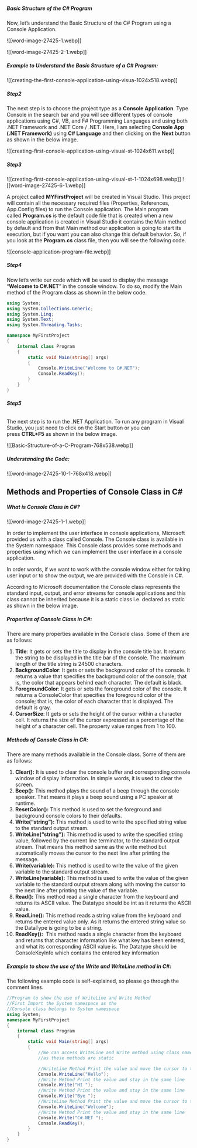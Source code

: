 

##### **Basic Structure of the C# Program**

Now, let’s understand the Basic Structure of the C# Program using a Console Application.


![[word-image-27425-1.webp]]


![[word-image-27425-2-1.webp]]


##### **Example to Understand the Basic Structure of a C# Program:**

![[creating-the-first-console-application-using-visua-1024x518.webp]]

##### **Step2**

The next step is to choose the project type as a **Console Application**. Type Console in the search bar and you will see different types of console applications using C#, VB, and F# Programming Languages and using both .NET Framework and .NET Core / .NET. Here, I am selecting **Console App (.NET Framework)** using **C# Language** and then clicking on the **Next** button as shown in the below image.

![[creating-first-console-application-using-visual-st-1024x611.webp]]

##### **Step3**

![[creating-first-console-application-using-visual-st-1-1024x698.webp]]
![[word-image-27425-6-1.webp]]

A project called **MYFirstProject** will be created in Visual Studio. This project will contain all the necessary required files (Properties, References, App.Config files) to run the Console application. The Main program called **Program.cs** is the default code file that is created when a new console application is created in Visual Studio it contains the Main method by default and from that Main method our application is going to start its execution, but if you want you can also change this default behavior. So, if you look at the **Program.cs** class file, then you will see the following code.


![[console-application-program-file.webp]]

##### **Step4**

Now let’s write our code which will be used to display the message “**Welcome to C#.NET**” in the console window. To do so, modify the Main method of the Program class as shown in the below code.

```c#
using System;
using System.Collections.Generic;
using System.Linq;
using System.Text;
using System.Threading.Tasks;

namespace MyFirstProject
{
    internal class Program
    {
        static void Main(string[] args)
        {
            Console.WriteLine("Welcome to C#.NET");
            Console.ReadKey();
        }
    }
} 

```


###### **Step5**

The next step is to run the .NET Application. To run any program in Visual Studio, you just need to click on the Start button or you can press **CTRL+F5** as shown in the below image.

![[Basic-Structure-of-a-C-Program-768x538.webp]]

##### **Understanding the Code:**

![[word-image-27425-10-1-768x418.webp]]



## **Methods and Properties of Console Class in C#**


##### **What is Console Class in C#?**

![[word-image-27425-1-1.webp]]

In order to implement the user interface in console applications, Microsoft provided us with a class called Console. The Console class is available in the System namespace. This Console class provides some methods and properties using which we can implement the user interface in a console application.

In order words, if we want to work with the console window either for taking user input or to show the output, we are provided with the Console in C#.

According to Microsoft documentation the Console class represents the standard input, output, and error streams for console applications and this class cannot be inherited because it is a static class i.e. declared as static as shown in the below image.


##### **Properties of Console Class in C#:**

There are many properties available in the Console class. Some of them are as follows:

1. **Title**: It gets or sets the title to display in the console title bar. It returns the string to be displayed in the title bar of the console. The maximum length of the title string is 24500 characters.
2. **BackgroundColor**: It gets or sets the background color of the console. It returns a value that specifies the background color of the console; that is, the color that appears behind each character. The default is black.
3. **ForegroundColor**: It gets or sets the foreground color of the console. It returns a ConsoleColor that specifies the foreground color of the console; that is, the color of each character that is displayed. The default is gray.
4. **CursorSize**: It gets or sets the height of the cursor within a character cell. It returns the size of the cursor expressed as a percentage of the height of a character cell. The property value ranges from 1 to 100.

##### **Methods of Console Class in C#:**

There are many methods available in the Console class. Some of them are as follows:

1. **Clear():** It is used to clear the console buffer and corresponding console window of display information. In simple words, it is used to clear the screen.
2. **Beep():** This method plays the sound of a beep through the console speaker. That means it plays a beep sound using a PC speaker at runtime.
3. **ResetColor():** This method is used to set the foreground and background console colors to their defaults.
4. **Write(“string”):** This method is used to write the specified string value to the standard output stream.
5. **WriteLine(“string”):** This method is used to write the specified string value, followed by the current line terminator, to the standard output stream. That means this method same as the write method but automatically moves the cursor to the next line after printing the message.
6. **Write(variable):** This method is used to write the value of the given variable to the standard output stream.
7. **WriteLine(variable):** This method is used to write the value of the given variable to the standard output stream along with moving the cursor to the next line after printing the value of the variable.
8. **Read():** This method read a single character from the keyboard and returns its ASCII value. The Datatype should be int as it returns the ASCII value.
9. **ReadLine():** This method reads a string value from the keyboard and returns the entered value only. As it returns the entered string value so the DataType is going to be a string.
10. **ReadKey():**  This method reads a single character from the keyboard and returns that character information like what key has been entered, and what its corresponding ASCII value is. The Datatype should be ConsoleKeyInfo which contains the entered key information

##### **Example to show the use of the Write and WriteLine method in C#:**

The following example code is self-explained, so please go through the comment lines.


```C#
//Program to show the use of WriteLine and Write Method
//First Import the System namespace as the
//Console class belongs to System namespace
using System;
namespace MyFirstProject
{
    internal class Program
    {
        static void Main(string[] args)
        {
            //We can access WriteLine and Write method using class name
            //as these methods are static

            //WriteLine Method Print the value and move the cursor to the next line
            Console.WriteLine("Hello");
            //Write Method Print the value and stay in the same line
            Console.Write("HI ");
            //Write Method Print the value and stay in the same line
            Console.Write("Bye ");
            //WriteLine Method Print the value and move the cursor to the next line
            Console.WriteLine("Welcome");
            //Write Method Print the value and stay in the same line
            Console.Write("C#.NET ");
            Console.ReadKey();
        }
    }
}

```









